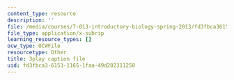 ```yaml
---
content_type: resource
description: ''
file: /media/courses/7-013-introductory-biology-spring-2013/fd3fbca3615311651faa49d202311250_THR1YOKVdtk.srt
file_type: application/x-subrip
learning_resource_types: []
ocw_type: OCWFile
resourcetype: Other
title: 3play caption file
uid: fd3fbca3-6153-1165-1faa-49d202311250
---
```

